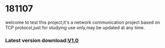 # 181107
welcome to test this project,it's a network communication project based on TCP protocol,just for studying use only,may be updated at any time.


### Latest version download:[V1.0](http://example.net/)
